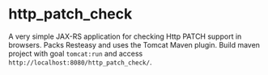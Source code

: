 http_patch_check
================

A very simple JAX-RS application for checking Http PATCH support in browsers.
Packs Resteasy and uses the Tomcat Maven plugin.
Build maven project with goal `tomcat:run` and access `http://localhost:8080/http_patch_check/`.
